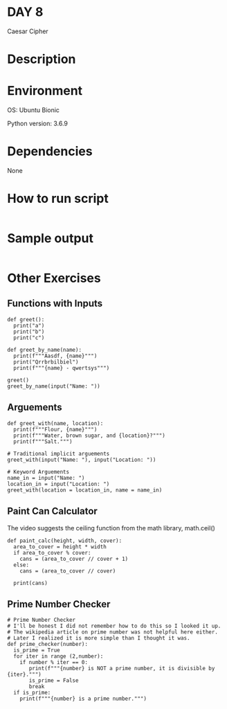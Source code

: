 # DAY 8

Caesar Cipher

# Description

# Environment
OS: Ubuntu Bionic

Python version: 3.6.9

# Dependencies

None

# How to run script
```
```

# Sample output
```
```

# Other Exercises

## Functions with Inputs
```
def greet():
  print("a")
  print("b")
  print("c")

def greet_by_name(name):
  print(f"""Aasdf, {name}""")
  print("Qrrbrbilbiel")
  print(f"""{name} - qwertsys""")

greet()
greet_by_name(input("Name: "))

```
## Arguements
```
def greet_with(name, location):
  print(f"""Flour, {name}""")
  print(f"""Water, brown sugar, and {location}?""")
  print(f"""Salt.""")

# Traditional implicit arguements
greet_with(input("Name: "), input("Location: "))

# Keyword Arguements
name_in = input("Name: ")
location_in = input("Location: ")
greet_with(location = location_in, name = name_in)
```

## Paint Can Calculator

The video suggests the ceiling function from the math library, math.ceil()

```
def paint_calc(height, width, cover):
  area_to_cover = height * width
  if area_to_cover % cover:
    cans = (area_to_cover // cover + 1)
  else: 
    cans = (area_to_cover // cover)
   
  print(cans)
```

## Prime Number Checker
```
# Prime Number Checker
# I'll be honest I did not remember how to do this so I looked it up.
# The wikipedia article on prime number was not helpful here either.
# Later I realized it is more simple than I thought it was.
def prime_checker(number):
  is_prime = True
  for iter in range (2,number):
    if number % iter == 0:
       print(f"""{number} is NOT a prime number, it is divisible by {iter}.""")
       is_prime = False
       break
  if is_prime:
    print(f"""{number} is a prime number.""")
  
```


